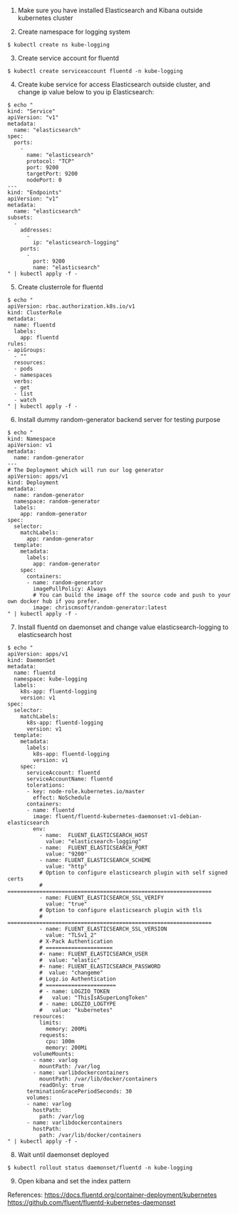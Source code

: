 1. Make sure you have installed Elasticsearch and Kibana outside kubernetes cluster

2. Create namespace for logging system
```
$ kubectl create ns kube-logging
```

3. Create service account for fluentd
```
$ kubectl create serviceaccount fluentd -n kube-logging
```

4. Create kube service for access Elasticsearch outside cluster, and change ip value below to you ip Elasticsearch:
```
$ echo "
kind: "Service"
apiVersion: "v1"
metadata:
  name: "elasticsearch"
spec:
  ports:
    -
      name: "elasticsearch"
      protocol: "TCP"
      port: 9200
      targetPort: 9200
      nodePort: 0
---
kind: "Endpoints"
apiVersion: "v1"
metadata:
  name: "elasticsearch"
subsets:
  -
    addresses:
      -
        ip: "elasticsearch-logging"
    ports:
      -
        port: 9200
        name: "elasticsearch"
" | kubectl apply -f -
```

5. Create clusterrole for fluentd
```
$ echo "
apiVersion: rbac.authorization.k8s.io/v1
kind: ClusterRole
metadata:
  name: fluentd
  labels:
    app: fluentd
rules:
- apiGroups:
  - ""
  resources:
  - pods
  - namespaces
  verbs:
  - get
  - list
  - watch
" | kubectl apply -f -
```

6. Install dummy random-generator backend server for testing purpose
```
$ echo "
kind: Namespace
apiVersion: v1
metadata:
  name: random-generator
---
# The Deployment which will run our log generator
apiVersion: apps/v1
kind: Deployment
metadata:
  name: random-generator
  namespace: random-generator
  labels:
    app: random-generator
spec:
  selector:
    matchLabels:
      app: random-generator
  template:
    metadata:
      labels:
        app: random-generator
    spec:
      containers:
      - name: random-generator
        imagePullPolicy: Always
        # You can build the image off the source code and push to your own docker hub if you prefer.
        image: chriscmsoft/random-generator:latest
" | kubectl apply -f -
```

7. Install fluentd on daemonset and change value elasticsearch-logging to elasticsearch host
```
$ echo "
apiVersion: apps/v1
kind: DaemonSet
metadata:
  name: fluentd
  namespace: kube-logging
  labels:
    k8s-app: fluentd-logging
    version: v1
spec:
  selector:
    matchLabels:
      k8s-app: fluentd-logging
      version: v1
  template:
    metadata:
      labels:
        k8s-app: fluentd-logging
        version: v1
    spec:
      serviceAccount: fluentd
      serviceAccountName: fluentd
      tolerations:
      - key: node-role.kubernetes.io/master
        effect: NoSchedule
      containers:
      - name: fluentd
        image: fluent/fluentd-kubernetes-daemonset:v1-debian-elasticsearch
        env:
          - name:  FLUENT_ELASTICSEARCH_HOST
            value: "elasticsearch-logging"
          - name:  FLUENT_ELASTICSEARCH_PORT
            value: "9200"
          - name: FLUENT_ELASTICSEARCH_SCHEME
            value: "http"
          # Option to configure elasticsearch plugin with self signed certs
          # ================================================================
          - name: FLUENT_ELASTICSEARCH_SSL_VERIFY
            value: "true"
          # Option to configure elasticsearch plugin with tls
          # ================================================================
          - name: FLUENT_ELASTICSEARCH_SSL_VERSION
            value: "TLSv1_2"
          # X-Pack Authentication
          # =====================
          #- name: FLUENT_ELASTICSEARCH_USER
          #  value: "elastic"
          #- name: FLUENT_ELASTICSEARCH_PASSWORD
          #  value: "changeme"
          # Logz.io Authentication
          # ======================
          # - name: LOGZIO_TOKEN
          #   value: "ThisIsASuperLongToken"
          # - name: LOGZIO_LOGTYPE
          #   value: "kubernetes"
        resources:
          limits:
            memory: 200Mi
          requests:
            cpu: 100m
            memory: 200Mi
        volumeMounts:
        - name: varlog
          mountPath: /var/log
        - name: varlibdockercontainers
          mountPath: /var/lib/docker/containers
          readOnly: true
      terminationGracePeriodSeconds: 30
      volumes:
      - name: varlog
        hostPath:
          path: /var/log
      - name: varlibdockercontainers
        hostPath:
          path: /var/lib/docker/containers
" | kubectl apply -f -
```

8. Wait until daemonset deployed
```
$ kubectl rollout status daemonset/fluentd -n kube-logging
```

9. Open kibana and set the index pattern

References:
https://docs.fluentd.org/container-deployment/kubernetes
https://github.com/fluent/fluentd-kubernetes-daemonset